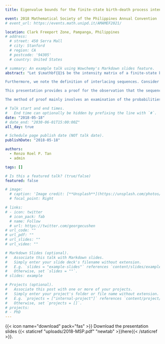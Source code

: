 ```yaml
---
title: Eigenvalue bounds for the finite-state birth-death process intensity matrix

event: 2018 Mathematical Society of the Philippines Annual Convention 
# event_url: https://events.math.unipd.it/AMAMEF2021/

location: Clark Freeport Zone, Pampanga, Philippines
# address:
  # street: 450 Serra Mall
  # city: Stanford
  # region: CA
  # postcode: '94305'
  # country: United States

# summary: An example talk using Wowchemy's Markdown slides feature.
abstract: "Let $\mathbf{Q}$ be the intensity matrix of a finite-state birth-death process (with $n$ states) and suppose we extract from $\mathbf{Q}$ the two principal submatrices $\mathbf{P}$ and $\mathbf{R}$ by dividing $\mathbf{Q}$ relative to an arbitrary row number $q$, with $0\leq q\leq n$. Let $\mathcal{Q}$, $\mathcal{P}$, and $\mathcal{R}$ be the sequences of eigenvalues of $\mathbf{Q}$, $\mathbf{P}$, and $\mathbf{R}$, respectively.

Furthermore, we note the definition of interlacing sequences. Consider two sequences of real numbers: $\lambda_1\geq\lambda_2\geq\cdots\geq\lambda_n$ and $\mu_1\geq\mu_2\geq\cdots\geq\mu_m$ with $m<n$. The first sequence is said to interlace the first if $\lambda_i\geq\mu_i\geq\lambda_{n-m+i}$ for all $i=1,2,\dots,m$. 

This presentation provides a proof for the observation that the sequence $\mathcal{Q}\backslash(\mathcal{P}\cap\mathcal{R})$ interlaces with the sequence $\mathcal{P}\cup\mathcal{R}$. Furthermore, we also show that if $\mathcal{P}\cap\mathcal{R}$ is non-empty, then each element of $\mathcal{P}\cap\mathcal{R}$ is an eigenvalue of $\mathbf{Q}$. 

The method of proof mainly involves an examination of the probabilities acquired from specific movements across states and a derivation of a form for the eigenpolynomial of the concerned matrix through convolutions and the Laplace transform. Consequently, the proposition generates bounds for the eigenvalues of $\mathbf{Q}$. The main result is then compared to existing eigenvalue bounding methods and some relevant examples are explored."

# Talk start and end times.
#   End time can optionally be hidden by prefixing the line with `#`.
date: "2018-05-18"
# date_end: "2030-06-01T15:00:00Z"
all_day: true

# Schedule page publish date (NOT talk date).
publishDate: "2018-05-18"

authors:
  - Renzo Roel P. Tan
  - admin

tags: []

# Is this a featured talk? (true/false)
featured: false

# image:
  # caption: 'Image credit: [**Unsplash**](https://unsplash.com/photos/bzdhc5b3Bxs)'
  # focal_point: Right

# links:
# - icon: twitter
  # icon_pack: fab
  # name: Follow
  # url: https://twitter.com/georgecushen
# url_code: ""
# url_pdf: ""
# url_slides: ""
# url_video: ""

# Markdown Slides (optional).
#   Associate this talk with Markdown slides.
#   Simply enter your slide deck's filename without extension.
#   E.g. `slides = "example-slides"` references `content/slides/example-slides.md`.
#   Otherwise, set `slides = ""`.
# slides: example

# Projects (optional).
#   Associate this post with one or more of your projects.
#   Simply enter your project's folder or file name without extension.
#   E.g. `projects = ["internal-project"]` references `content/project/deep-learning/index.md`.
#   Otherwise, set `projects = []`.
# projects:
# - PhD
---
```


{{< icon name="download" pack="fas" >}} Download the presentation slides {{< staticref "uploads/2018-MSP.pdf" "newtab" >}}here{{< /staticref >}}.
